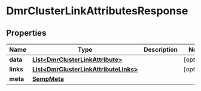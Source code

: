 

# DmrClusterLinkAttributesResponse


## Properties

| Name | Type | Description | Notes |
|------------ | ------------- | ------------- | -------------|
|**data** | [**List&lt;DmrClusterLinkAttribute&gt;**](DmrClusterLinkAttribute.md) |  |  [optional] |
|**links** | [**List&lt;DmrClusterLinkAttributeLinks&gt;**](DmrClusterLinkAttributeLinks.md) |  |  [optional] |
|**meta** | [**SempMeta**](SempMeta.md) |  |  |



